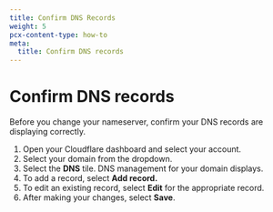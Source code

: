 ```yaml
---
title: Confirm DNS Records
weight: 5
pcx-content-type: how-to
meta:
  title: Confirm DNS records
---
```


# Confirm DNS records

Before you change your nameserver, confirm your DNS records are displaying correctly.

1. Open your Cloudflare dashboard and select your account.
1. Select your domain from the dropdown.
1. Select the **DNS** tile. DNS management for your domain displays.
1. To add a record, select **Add record.**
1. To edit an existing record, select **Edit** for the appropriate record.
1. After making your changes, select **Save**.